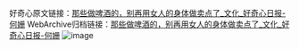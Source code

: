 好奇心原文链接：[那些做啤酒的，别再用女人的身体做卖点了_文化_好奇心日报-何姗](https://www.qdaily.com/articles/8328.html)
WebArchive归档链接：[那些做啤酒的，别再用女人的身体做卖点了_文化_好奇心日报-何姗](http://web.archive.org/web/20170321222557/http://www.qdaily.com:80/articles/8328.html)
![image](http://ww3.sinaimg.cn/large/007d5XDpgy1g3vcrzusxzj30u03jsqtp)